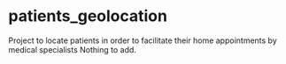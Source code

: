 # patients_geolocation
Project to locate patients in order to facilitate their home appointments by medical specialists
Nothing to add.
